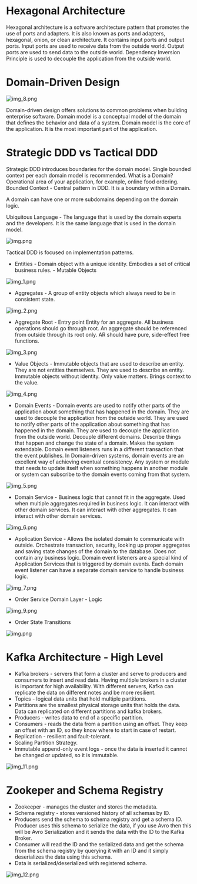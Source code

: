 # Hexagonal Architecture

Hexagonal architecture is a software architecture pattern that promotes the use of ports and adapters. It is also known as ports and adapters, hexagonal, onion, or clean architecture.
It contains input ports and output ports.
Input ports are used to receive data from the outside world. Output ports are used to send data to the outside world.
Dependency Inversion Principle is used to decouple the application from the outside world.



# Domain-Driven Design

![img_8.png](images%2Fimg_8.png)

Domain-driven design offers solutions to common problems when building enterprise software.
Domain model is a conceptual model of the domain that defines the behavior and data of a system.
Domain model is the core of the application. It is the most important part of the application.

# Strategic DDD vs Tactical DDD

Strategic DDD introduces boundaries for the domain model. Single bounded context per each domain model is recommended.
What is a Domain? Operational area of your application, for example, online food ordering.
Bounded Context - Central pattern in DDD. It is a boundary within a Domain.

A domain can have one or more subdomains depending on the domain logic.

Ubiquitous Language - The language that is used by the domain experts and the developers. It is the same language that is used in the domain model.

![img.png](images%2Fimg.png)

Tactical DDD is focused on implementation patterns.

* Entities - Domain object with a unique identity. Embodies a set of critical business rules. - Mutable Objects

![img_1.png](images%2Fimg_1.png)

* Aggregates - A group of entity objects which always need to be in consistent state.

![img_2.png](images%2Fimg_2.png)

* Aggregate Root - Entry point Entity for an aggregate. All business operations should go through root.
An aggregate should be referenced from outside through its root only. AR should have pure, side-effect free functions.

![img_3.png](images%2Fimg_3.png)

* Value Objects - Immutable objects that are used to describe an entity. They are not entities themselves. They are used to describe an entity. Immutable objects without identity. Only value matters. Brings context to the value.

![img_4.png](images%2Fimg_4.png)

* Domain Events - Domain events are used to notify other parts of the application about something that has happened in the domain. They are used to decouple the application from the outside world. They are used to notify other parts of the application about something that has happened in the domain. They are used to decouple the application from the outside world.
Decouple different domains. Describe things that happen and change the state of a domain. Makes the system extendable.
Domain event listeners runs in a different transaction that the event publishes. In Domain-driven systems, domain events
are an excellent way of achieving eventual consistency. Any system or module that needs to update itself when something happens in another module or system
can subscribe to the domain events coming from that system.

![img_5.png](images%2Fimg_5.png)

* Domain Service - Business logic that cannot fit in the aggregate. Used when multiple aggregates required in business logic. It can interact with other domain services. It can interact with other aggregates. It can interact with other domain services.

![img_6.png](images%2Fimg_6.png)

* Application Service - Allows the isolated domain to communicate with outside. Orchestrate transaction, security, looking up proper
aggregates and saving state changes of the domain to the database. Does not contain any business logic. Domain event listeners are a special
kind of Application Services that is triggered by domain events. Each domain event listener can have a separate domain service to handle business logic.

![img_7.png](images%2Fimg_7.png)

* Order Service Domain Layer - Logic 

![img_9.png](images%2Fimg_9.png)

* Order State Transitions

![img.png](images/img_10.png)


# Kafka Architecture - High Level

* Kafka brokers - servers that form a cluster and serve to producers and consumers to insert and read data. Having multiple brokers in a cluster is important for high availability. With different servers, Kafka can replicate the data on different notes and be more resilient. 
* Topics - logical data units that hold multiple partitions. 
* Partitions are the smallest physical storage units that holds the data. Data can replicated on different partitions and kafka brokers.
* Producers - writes data to end of a specific partition.   
* Consumers - reads the data from a partition using an offset. They keep an offset with an ID, so they know where to start in case of restart.
* Replication - resilient and fault-tolerant.
* Scaling Partition Strategy.
* Immutable append-only event logs - once the data is inserted it cannot be changed or updated, so it is immutable.

![img_11.png](images/img_11.png)


# Zookeper and Schema Registry

* Zookeeper - manages the cluster and stores the metadata.
* Schema registry - stores versioned history of all schemas by ID.
* Producers send the schema to schema registry and get a schema ID. Producer uses this schema to serialize the data, if you use Avro then this will be Avro Serialization and it sends the data with the ID to the Kafka Broker. 
* Consumer will read the ID and the serialized data and get the schema from the schema registry by querying it with an ID and it simply deserializes the data using this schema.
* Data is serialized/deserialized with registered schema.

![img_12.png](images/img_12.png)
